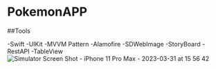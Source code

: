 # PokemonAPP

##Tools

-Swift
-UIKit
-MVVM Pattern
-Alamofire
-SDWebImage
-StoryBoard
-RestAPI
-TableView
![Simulator Screen Shot - iPhone 11 Pro Max - 2023-03-31 at 15 56 42](https://user-images.githubusercontent.com/91785379/229128464-d496c1f1-b3ec-4f16-afed-a416488da1b5.png)
